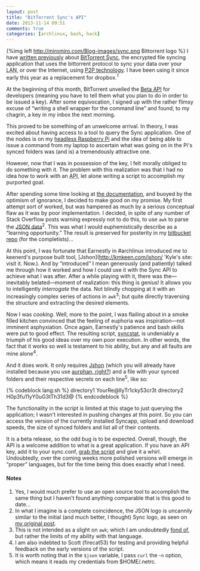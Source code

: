 ```yaml
---
layout: post
title: "BitTorrent Sync's API"
date: 2013-11-14 09:51
comments: true
categories: [archlinux, bash, hack]
---
```

{%img left http://miromiro.com/Blog-images/sync.png Bittorrent logo %}
I have 
[written previously](http://jasonwryan.com/blog/2013/03/16/sync/ 'Post on the Alpha release')
about 
[BitTorrent Sync](http://www.bittorrent.com/sync 'Sync webpage'), the encrypted
file syncing application that uses the bittorrent protocol to sync your data
over your <acronym title="Local Area Network">LAN</acronym>, or over the Internet,
using [P2P technology](https://en.wikipedia.org/wiki/Peer_to_peer 'Wikipedia page').
I have been using it since early this year as a replacement for
dropbox.<sup>1</sup>

At the beginning of this month, BitTorrent unveiled the 
[Beta API](http://blog.bittorrent.com/2013/11/05/bittorrent-sync-beta-api-now-available-to-developers/ 'Sync blog announcement')
for developers (meaning you have to tell them what you plan to do in order to
be issued a key). After some equivocation, I signed up with the rather flimsy
excuse of “writing a shell wrapper for the command line” and found, to my
chagrin, a key in my inbox the next morning. 

This proved to be something of an unwelcome arrival. In theory, I was excited
about having access to a tool to query the Sync application. One of the nodes is
on my 
[headless Raspberry Pi](http://jasonwryan.com/blog/2013/06/29/raspberry/ 'Post on setting up a torrent box') 
and the idea of being able to issue a command from my laptop to ascertain what
was going on in the Pi's synced folders was (and is) a tremendously attractive
one.

However, now that I was in
possession of the key, I felt morally obliged to do something with it. The
problem with this realization was that I had no idea how to work with an 
<acronym title="Application Program Interface">API</acronym>, let alone writing
a script to accomplish my purported goal.

After spending some time looking at 
[the documentation](http://www.bittorrent.com/sync/developers/api 'Such as it is…'),
and buoyed by the optimism of ignorance, I decided to make good on my promise.
My first attempt sort of worked, but was hampered as much by a serious
conceptual flaw as it was by poor implementation. I decided, in spite of any number
of Stack Overflow posts warning expressly not to do this, to use `awk` to parse
the [JSON data](http://www.json.org/ 'JSON homepage')<sup>2</sup>. This was what I would
euphemistically describe as a “learning opportunity.” The result is preserved
for posterity in my [bitbucket repo](https://bitbucket.org/jasonwryan/shiv/commits/16c9dee17f097e83fb325e303d867e6fda488992?at=default 'Bit of a trainwreck, but you have to start somewhere…')
(for the completists)…

At this point, I was fortunate that Earnestly in #archlinux introduced me to 
keenerd's purpose built tool, [Jshon](http://kmkeen.com/jshon/ 'Kyle's site: visit it. Now.).
And by “introduced” I mean generously (and patiently) talked me through how it
worked and how I could use it with the Sync API to achieve what I was after.
After a while playing with it, there was the—inevitably belated—moment of
realization: this thing is genius! It allows you to intelligently
*interrogate* the data. Not blindly chopping at it with an increasingly complex
series of actions in `awk`<sup>3</sup>; but quite directly traversing the structure and
extracting the desired elements. 

Now I was *cooking*. Well, more to the point, I was flailing about in a smoke
filled kitchen convinced that the feeling of euphoria was inspiration—not imminent
asphyxiation. Once again, Earnestly's patience and bash skills were put to good effect.
The resulting script, 
[syncstat](https://bitbucket.org/jasonwryan/shiv/src/tip/Scripts/syncstat 'In bitbucket'),
is undeniably a triumph of his good ideas over my own poor execution. In other
words, the fact that it works so well is testament to his ability, but any and
all faults are mine alone<sup>4</sup>.

And it does work. It only requires
[Jshon](https://www.archlinux.org/packages/?sort=&q=jshon 'Arch package db') 
(which you will already have installed because you use 
[aurphan, right?](http://jasonwryan.com/blog/2012/03/09/aurphan/ 'My post on this great utility')) 
and a file with your synced folders and their respective secrets on each line<sup>5</sup>, like so:

{% codeblock lang:sh %}
directory1 YourRe@llyTr1cky53cr3t
directory2 H0p3fu11yY0uG3tTh31d3@
{% endcodeblock %}

The functionality in the script is limited at this stage to just querying the
application; I wasn't interested in pushing changes at this point. So you can
access the version of the currently installed Syncapp, upload and download
speeds, the size of synced folders and list all of their contents.

It is a beta release, so the odd bug is to be expected. Overall, though, the API is 
a welcome addition to what is a great application. If you have an API key, add
it to your <span class="file">sync.conf</span>, 
[grab the script](https://bitbucket.org/jasonwryan/shiv/src/tip/Scripts/syncstat 'On bitbucket')
and give it a whirl. Undoubtedly, over the coming weeks more polished versions
will emerge in “proper” languages, but for the time being this does exactly what
I need.

#### Notes
1. Yes, I would much prefer to use an open source tool to accomplish the same
   thing but I haven't found anything comparable that is this good to date…
2. In what I imagine is a complete coincidence, the JSON logo is uncannily
   similar to the initial (and much better, I thought) Sync logo, as seen on
   [my original post](http://jasonwryan.com/blog/2013/03/16/sync/). 
3. This is not intended as a slight on `awk`; which I am undoubtedly
   [fond of](http://jasonwryan.com/blog/2013/09/15/awking/), but rather the
   limits of my ability with that language.
4. I am also indebted to Scott (firecat53) for testing and providing helpful
   feedback on the early versions of the script.
5. It is worth noting that in the `$json` variable, I pass `curl` the -`n` option, 
   which means it reads my credentials from <span class="file">$HOME/.netrc</span>.
